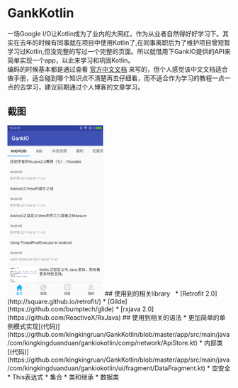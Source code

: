 # GankKotlin
一场Google I/O让Kotlin成为了业内的大网红，作为从业者自然得好好学习下。其实在去年的时候有同事就在项目中使用Kotlin了,在同事离职后为了维护项目曾短暂学习过Kotlin,但没完整的写过一个完整的页面。所以就借用下GankIO提供的API来简单实现一个app，以此来学习和巩固Kotlin。  
编码的时候基本都是通过查看 [官方中文文档](http://www.kotlincn.net/docs/reference/) 来写的，但个人感觉该中文文档适合做手册，适合碰到哪个知识点不清楚再去仔细看，而不适合作为学习的教程一点一点的去学习，建议前期通过个人博客的文章学习。  
## 截图
<img src="https://github.com/kingkingruan/GankKotlin/blob/master/device-2017-06-07-160224.png" width="216" height="384"/>
## 使用到的相关library  
* [Retrofit 2.0](http://square.github.io/retrofit/)  
* [Gilde](https://github.com/bumptech/glide)  
* [rxjava 2.0](https://github.com/ReactiveX/RxJava)
## 使用到相关的语法
* 更加简单的单例模式实现[(代码)](https://github.com/kingkingruan/GankKotlin/blob/master/app/src/main/java/com/kingkingduanduan/gankiokotlin/comp/network/ApiStore.kt)  
* 内部类[(代码)](https://github.com/kingkingruan/GankKotlin/blob/master/app/src/main/java/com/kingkingduanduan/gankiokotlin/ui/fragment/DataFragment.kt)  
* 空安全
* This表达式
* 集合
* 类和继承
* 数据类
